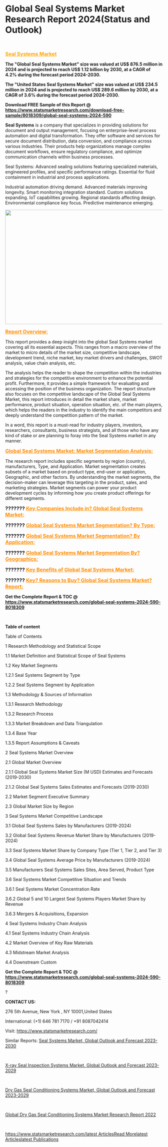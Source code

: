 <h1>Global Seal Systems Market Research Report 2024(Status and Outlook)</h1><br/><p><span style="color:#FFA500"><u><span style="font-size:16px"><strong>Seal Systems Market</strong></span></u></span></p>
 
 
 
 <p><span style="font-size:14px"><strong>The "Global Seal Systems Market" size was valued at US$ 876.5 million in 2024 and is projected to reach US$ 1.12 billion by 2030, at a <strong>CAGR</strong> of 4.2% during the forecast period 2024-2030.</strong></span></p>
 
 
 
 <p><span style="font-size:14px"><strong>The "United States Seal Systems Market" size was valued at US$ 234.5 million in 2024 and is projected to reach US$ 289.6 million by 2030, at a <strong>CAGR</strong> of 3.6% during the forecast period 2024-2030.</strong></span></p>
 
 
 
 <p><strong>Download FREE Sample of this Report @ <a href="https://www.statsmarketresearch.com/download-free-sample/8018309/global-seal-systems-2024-590">https://www.statsmarketresearch.com/download-free-sample/8018309/global-seal-systems-2024-590</a></strong></p>
 
 
 
 <p><span style="font-size:14px"><strong>Seal Systems</strong> is a company that specializes in providing solutions for document and output management, focusing on enterprise-level process automation and digital transformation. They offer software and services for secure document distribution, data conversion, and compliance across various industries. Their products help organizations manage complex document workflows, ensure regulatory compliance, and optimize communication channels within business processes.</span></p>
 
 
 
 <p><span style="font-size:14px">Seal Systems: Advanced sealing solutions featuring specialized materials, engineered profiles, and specific performance ratings. Essential for fluid containment in industrial and process applications.</span></p>
 
 
 
 <p><span style="font-size:14px">Industrial automation driving demand. Advanced materials improving longevity. Smart monitoring integration standard. Custom solutions expanding. IoT capabilities growing. Regional standards affecting design. Environmental compliance key focus. Predictive maintenance emerging.</span></p>
 
 
 
 <p><img alt="" src="https://www.24marketreports.com/assets/report-images/SealSystemsMarket.png" style="height:366px; width:731px" /></p>
 
 
 
 <p><span style="color:#FF8C00"><u><span style="font-size:16px"><strong>Report Overview:</strong></span></u></span></p>
 
 
 
 <p><span style="font-size:14px">This report provides a deep insight into the global Seal Systems market covering all its essential aspects. This ranges from a macro overview of the market to micro details of the market size, competitive landscape, development trend, niche market, key market drivers and challenges, SWOT analysis, value chain analysis, etc.</span></p>
 
 
 
 <p><span style="font-size:14px">The analysis helps the reader to shape the competition within the industries and strategies for the competitive environment to enhance the potential profit. Furthermore, it provides a simple framework for evaluating and accessing the position of the business organization. The report structure also focuses on the competitive landscape of the Global Seal Systems Market, this report introduces in detail the market share, market performance, product situation, operation situation, etc. of the main players, which helps the readers in the industry to identify the main competitors and deeply understand the competition pattern of the market.</span></p>
 
 
 
 <p><span style="font-size:14px">In a word, this report is a must-read for industry players, investors, researchers, consultants, business strategists, and all those who have any kind of stake or are planning to foray into the Seal Systems market in any manner.</span></p>
 
 
 
 <p><span style="color:#FF8C00"><u><span style="font-size:16px"><strong>Global Seal Systems Market: Market Segmentation Analysis:</strong></span></u></span></p>
 
 
 
 <p><span style="font-size:14px">The research report includes specific segments by region (country), manufacturers, Type, and Application. Market segmentation creates subsets of a market based on product type, end-user or application, Geographic, and other factors. By understanding the market segments, the decision-maker can leverage this targeting in the product, sales, and marketing strategies. Market segments can power your product development cycles by informing how you create product offerings for different segments.</span></p>
 
 
 
 <p><strong><span style="font-size:16px">??????? <span style="color:#FF8C00"><u>Key Companies Include in? Global Seal Systems Market:</u></span></span></strong></p>
 
 
 
 <p><strong><span style="font-size:16px">??????? </span></strong><span style="color:#FF8C00"><u><span style="font-size:16px"><strong>Global Seal Systems Market Segmentation? By Type:</strong></span></u></span></p>
 
 
 
 <p><strong><span style="font-size:16px">??????? </span></strong><span style="color:#FF8C00"><u><span style="font-size:16px"><strong>Global Seal Systems Market Segmentation? <strong>By Application</strong>:</strong></span></u></span></p>
 
 
 
 <p><strong><span style="font-size:16px">??????? </span></strong><span style="color:#FF8C00"><u><span style="font-size:16px"><strong>Global Seal Systems Market Segmentation By? Geographics:</strong></span></u></span></p>
 
 
 
 <p><strong><span style="font-size:16px">??????? </span></strong><span style="color:#FF8C00"><u><span style="font-size:16px"><strong>Key Benefits of Global Seal Systems Market:</strong></span></u></span></p>
 
 
 
 <p><strong><span style="font-size:16px">??????? </span></strong><span style="color:#FF8C00"><u><span style="font-size:16px"><strong>Key? <strong>Reasons to Buy</strong>? Global Seal Systems Market? Report:</strong></span></u></span></p>
 
 
 
 <div><b>Get the Complete Report & TOC @ <a href="https://www.statsmarketresearch.com/global-seal-systems-2024-590-8018309">https://www.statsmarketresearch.com/global-seal-systems-2024-590-8018309</a></b></div>
 
 
 
 <p><br />
 
 <b>Table of content</b></p>
 
 
 
 <p>Table of Contents<br />
 
 1 Research Methodology and Statistical Scope<br />
 
 1.1 Market Definition and Statistical Scope of Seal Systems<br />
 
 1.2 Key Market Segments<br />
 
 1.2.1 Seal Systems Segment by Type<br />
 
 1.2.2 Seal Systems Segment by Application<br />
 
 1.3 Methodology & Sources of Information<br />
 
 1.3.1 Research Methodology<br />
 
 1.3.2 Research Process<br />
 
 1.3.3 Market Breakdown and Data Triangulation<br />
 
 1.3.4 Base Year<br />
 
 1.3.5 Report Assumptions & Caveats<br />
 
 2 Seal Systems Market Overview<br />
 
 2.1 Global Market Overview<br />
 
 2.1.1 Global Seal Systems Market Size (M USD) Estimates and Forecasts (2019-2030)<br />
 
 2.1.2 Global Seal Systems Sales Estimates and Forecasts (2019-2030)<br />
 
 2.2 Market Segment Executive Summary<br />
 
 2.3 Global Market Size by Region<br />
 
 3 Seal Systems Market Competitive Landscape<br />
 
 3.1 Global Seal Systems Sales by Manufacturers (2019-2024)<br />
 
 3.2 Global Seal Systems Revenue Market Share by Manufacturers (2019-2024)<br />
 
 3.3 Seal Systems Market Share by Company Type (Tier 1, Tier 2, and Tier 3)<br />
 
 3.4 Global Seal Systems Average Price by Manufacturers (2019-2024)<br />
 
 3.5 Manufacturers Seal Systems Sales Sites, Area Served, Product Type<br />
 
 3.6 Seal Systems Market Competitive Situation and Trends<br />
 
 3.6.1 Seal Systems Market Concentration Rate<br />
 
 3.6.2 Global 5 and 10 Largest Seal Systems Players Market Share by Revenue<br />
 
 3.6.3 Mergers & Acquisitions, Expansion<br />
 
 4 Seal Systems Industry Chain Analysis<br />
 
 4.1 Seal Systems Industry Chain Analysis<br />
 
 4.2 Market Overview of Key Raw Materials<br />
 
 4.3 Midstream Market Analysis<br />
 
 4.4 Downstream Custom</p>
 
 
 
 <div><b>Get the Complete Report & TOC @ <a href="https://www.statsmarketresearch.com/global-seal-systems-2024-590-8018309">https://www.statsmarketresearch.com/global-seal-systems-2024-590-8018309</a></b></div>
 
 
 
 <p>? </p>
 
 
 
 <p><b>CONTACT US:</b><br />
 
 276 5th Avenue, New York , NY 10001,United States<br />
 
 International: (+1) 646 781 7170 / +91 8087042414<br />
 
 Visit: <a href="https://www.statsmarketresearch.com/">https://www.statsmarketresearch.com/</a><br />
 
 Similar Reports: <a href="https://www.statsmarketresearch.com/global-seal-systems-2024-590-8018309">Seal Systems Market, Global Outlook and Forecast 2023-2030</a><br />
 
 <br />
 
 <a href="https://www.statsmarketresearch.com/global-seal-systems-2024-590-8018309">X-ray Seal Inspection Systems Market, Global Outlook and Forecast 2023-2029</a><br />
 
 <br />
 
 <a href="https://www.statsmarketresearch.com/global-seal-systems-2024-590-8018309">Dry Gas Seal Conditioning Systems Market, Global Outlook and Forecast 2023-2029</a><br />
 
 <br />
 
 <a href="https://www.statsmarketresearch.com/global-seal-systems-2024-590-8018309">Global Dry Gas Seal Conditioning Systems Market Research Report 2022</a><br />
 
 <br />
 
 <a href="https://gyeongbokgung.com">https://www.statsmarketresearch.com/</a><a href="https://hallyeomaritime.com">latest Articles</a><a href="https://jingwansa.com">Read More</a><a href="https://nguoiviet.jp/">latest Articles</a><a href="https://www.intelmarketresearch.com/">latest Publications</a></p>
